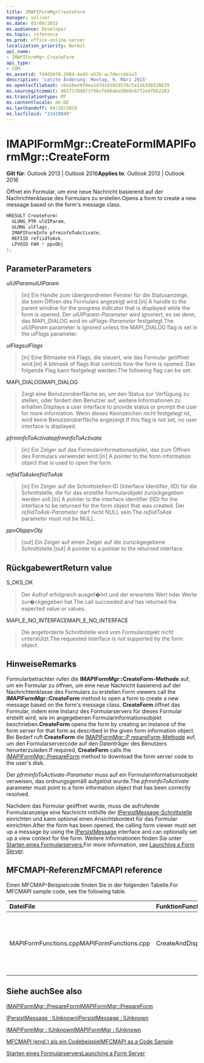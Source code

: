 ```yaml
---
title: IMAPIFormMgrCreateForm
manager: soliver
ms.date: 03/09/2015
ms.audience: Developer
ms.topic: reference
ms.prod: office-online-server
localization_priority: Normal
api_name:
- IMAPIFormMgr.CreateForm
api_type:
- COM
ms.assetid: 7d4d50f8-3904-4e93-a535-ac7decceb1a3
description: 'Letzte Änderung: Montag, 9. März 2015'
ms.openlocfilehash: c6e18ee9f8ea1d7dc6592d576c5a1163db526639
ms.sourcegitcommit: 8657170d071f9bcf680aba50b9c07f2a4fb82283
ms.translationtype: MT
ms.contentlocale: de-DE
ms.lasthandoff: 04/28/2019
ms.locfileid: "33419849"
---
```

# <a name="imapiformmgrcreateform"></a><span data-ttu-id="104dc-103">IMAPIFormMgr::CreateForm</span><span class="sxs-lookup"><span data-stu-id="104dc-103">IMAPIFormMgr::CreateForm</span></span>

  
  
<span data-ttu-id="104dc-104">**Gilt für**: Outlook 2013 | Outlook 2016</span><span class="sxs-lookup"><span data-stu-id="104dc-104">**Applies to**: Outlook 2013 | Outlook 2016</span></span> 
  
<span data-ttu-id="104dc-105">Öffnet ein Formular, um eine neue Nachricht basierend auf der Nachrichtenklasse des Formulars zu erstellen.</span><span class="sxs-lookup"><span data-stu-id="104dc-105">Opens a form to create a new message based on the form's message class.</span></span>
  
```cpp
HRESULT CreateForm(
  ULONG_PTR ulUIParam,
  ULONG ulFlags,
  IMAPIFormInfo pfrminfoToActivate,
  REFIID refiidToAsk,
  LPVOID FAR * ppvObj
);
```

## <a name="parameters"></a><span data-ttu-id="104dc-106">Parameter</span><span class="sxs-lookup"><span data-stu-id="104dc-106">Parameters</span></span>

 <span data-ttu-id="104dc-107">_ulUIParam_</span><span class="sxs-lookup"><span data-stu-id="104dc-107">_ulUIParam_</span></span>
  
> <span data-ttu-id="104dc-108">[in] Ein Handle zum übergeordneten Fenster für die Statusanzeige, die beim Öffnen des Formulars angezeigt wird.</span><span class="sxs-lookup"><span data-stu-id="104dc-108">[in] A handle to the parent window for the progress indicator that is displayed while the form is opened.</span></span> <span data-ttu-id="104dc-109">Der  _ulUIParam-Parameter_ wird ignoriert, es sei denn, das MAPI_DIALOG wird im  _ulFlags-Parameter_ festgelegt.</span><span class="sxs-lookup"><span data-stu-id="104dc-109">The  _ulUIParam_ parameter is ignored unless the MAPI_DIALOG flag is set in the  _ulFlags_ parameter.</span></span> 
    
 <span data-ttu-id="104dc-110">_ulFlags_</span><span class="sxs-lookup"><span data-stu-id="104dc-110">_ulFlags_</span></span>
  
> <span data-ttu-id="104dc-111">[in] Eine Bitmaske mit Flags, die steuert, wie das Formular geöffnet wird.</span><span class="sxs-lookup"><span data-stu-id="104dc-111">[in] A bitmask of flags that controls how the form is opened.</span></span> <span data-ttu-id="104dc-112">Das folgende Flag kann festgelegt werden:</span><span class="sxs-lookup"><span data-stu-id="104dc-112">The following flag can be set:</span></span>
    
<span data-ttu-id="104dc-113">MAPI_DIALOG</span><span class="sxs-lookup"><span data-stu-id="104dc-113">MAPI_DIALOG</span></span> 
  
> <span data-ttu-id="104dc-114">Zeigt eine Benutzeroberfläche an, um den Status zur Verfügung zu stellen, oder fordert den Benutzer auf, weitere Informationen zu erhalten.</span><span class="sxs-lookup"><span data-stu-id="104dc-114">Displays a user interface to provide status or prompt the user for more information.</span></span> <span data-ttu-id="104dc-115">Wenn dieses Kennzeichen nicht festgelegt ist, wird keine Benutzeroberfläche angezeigt.</span><span class="sxs-lookup"><span data-stu-id="104dc-115">If this flag is not set, no user interface is displayed.</span></span>
    
 <span data-ttu-id="104dc-116">_pfrminfoToActivate_</span><span class="sxs-lookup"><span data-stu-id="104dc-116">_pfrminfoToActivate_</span></span>
  
> <span data-ttu-id="104dc-117">[in] Ein Zeiger auf das Formularinformationsobjekt, das zum Öffnen des Formulars verwendet wird.</span><span class="sxs-lookup"><span data-stu-id="104dc-117">[in] A pointer to the form information object that is used to open the form.</span></span>
    
 <span data-ttu-id="104dc-118">_refiidToAsk_</span><span class="sxs-lookup"><span data-stu-id="104dc-118">_refiidToAsk_</span></span>
  
> <span data-ttu-id="104dc-119">[in] Ein Zeiger auf die Schnittstellen-ID (Interface Identifier, IID) für die Schnittstelle, die für das erstellte Formularobjekt zurückgegeben werden soll.</span><span class="sxs-lookup"><span data-stu-id="104dc-119">[in] A pointer to the interface identifier (IID) for the interface to be returned for the form object that was created.</span></span> <span data-ttu-id="104dc-120">Der  _refiidToAsk-Parameter_ darf nicht NULL sein.</span><span class="sxs-lookup"><span data-stu-id="104dc-120">The  _refiidToAsk_ parameter must not be NULL.</span></span> 
    
 <span data-ttu-id="104dc-121">_ppvObj_</span><span class="sxs-lookup"><span data-stu-id="104dc-121">_ppvObj_</span></span>
  
> <span data-ttu-id="104dc-122">[out] Ein Zeiger auf einen Zeiger auf die zurückgegebene Schnittstelle.</span><span class="sxs-lookup"><span data-stu-id="104dc-122">[out] A pointer to a pointer to the returned interface.</span></span>
    
## <a name="return-value"></a><span data-ttu-id="104dc-123">Rückgabewert</span><span class="sxs-lookup"><span data-stu-id="104dc-123">Return value</span></span>

<span data-ttu-id="104dc-124">S_OK</span><span class="sxs-lookup"><span data-stu-id="104dc-124">S_OK</span></span> 
  
> <span data-ttu-id="104dc-125">Der Aufruf erfolgreich ausgef�hrt und der erwartete Wert oder Werte zur�ckgegeben hat.</span><span class="sxs-lookup"><span data-stu-id="104dc-125">The call succeeded and has returned the expected value or values.</span></span>
    
<span data-ttu-id="104dc-126">MAPI_E_NO_INTERFACE</span><span class="sxs-lookup"><span data-stu-id="104dc-126">MAPI_E_NO_INTERFACE</span></span> 
  
> <span data-ttu-id="104dc-127">Die angeforderte Schnittstelle wird vom Formularobjekt nicht unterstützt.</span><span class="sxs-lookup"><span data-stu-id="104dc-127">The requested interface is not supported by the form object.</span></span>
    
## <a name="remarks"></a><span data-ttu-id="104dc-128">Hinweise</span><span class="sxs-lookup"><span data-stu-id="104dc-128">Remarks</span></span>

<span data-ttu-id="104dc-129">Formularbetrachter rufen die **IMAPIFormMgr::CreateForm-Methode** auf, um ein Formular zu öffnen, um eine neue Nachricht basierend auf der Nachrichtenklasse des Formulars zu erstellen.</span><span class="sxs-lookup"><span data-stu-id="104dc-129">Form viewers call the **IMAPIFormMgr::CreateForm** method to open a form to create a new message based on the form's message class.</span></span> <span data-ttu-id="104dc-130">**CreateForm** öffnet das Formular, indem eine Instanz des Formularservers für dieses Formular erstellt wird, wie im angegebenen Formularinformationsobjekt beschrieben.</span><span class="sxs-lookup"><span data-stu-id="104dc-130">**CreateForm** opens the form by creating an instance of the form server for that form as described in the given form information object.</span></span> <span data-ttu-id="104dc-131">Bei Bedarf ruft **CreateForm** die [IMAPIFormMgr::P repareForm-Methode](imapiformmgr-prepareform.md) auf, um den Formularservercode auf den Datenträger des Benutzers herunterzuladen.</span><span class="sxs-lookup"><span data-stu-id="104dc-131">If required, **CreateForm** calls the [IMAPIFormMgr::PrepareForm](imapiformmgr-prepareform.md) method to download the form server code to the user's disk.</span></span> 
  
<span data-ttu-id="104dc-132">Der  _pfrminfoToActivate-Parameter_ muss auf ein Formularinformationsobjekt verweisen, das ordnungsgemäß aufgelöst wurde.</span><span class="sxs-lookup"><span data-stu-id="104dc-132">The  _pfrminfoToActivate_ parameter must point to a form information object that has been correctly resolved.</span></span> 
  
<span data-ttu-id="104dc-133">Nachdem das Formular geöffnet wurde, muss die aufrufende Formularanzeige eine Nachricht mithilfe der [IPersistMessage-Schnittstelle](ipersistmessageiunknown.md) einrichten und kann optional einen Ansichtskontext für das Formular einrichten.</span><span class="sxs-lookup"><span data-stu-id="104dc-133">After the form has been opened, the calling form viewer must set up a message by using the [IPersistMessage](ipersistmessageiunknown.md) interface and can optionally set up a view context for the form.</span></span> <span data-ttu-id="104dc-134">Weitere Informationen finden Sie unter [Starten eines Formularservers.](launching-a-form-server.md)</span><span class="sxs-lookup"><span data-stu-id="104dc-134">For more information, see [Launching a Form Server](launching-a-form-server.md).</span></span> 
  
## <a name="mfcmapi-reference"></a><span data-ttu-id="104dc-135">MFCMAPI-Referenz</span><span class="sxs-lookup"><span data-stu-id="104dc-135">MFCMAPI reference</span></span>

<span data-ttu-id="104dc-136">Einen MFCMAP-Beispielcode finden Sie in der folgenden Tabelle.</span><span class="sxs-lookup"><span data-stu-id="104dc-136">For MFCMAPI sample code, see the following table.</span></span>
  
|<span data-ttu-id="104dc-137">**Datei**</span><span class="sxs-lookup"><span data-stu-id="104dc-137">**File**</span></span>|<span data-ttu-id="104dc-138">**Funktion**</span><span class="sxs-lookup"><span data-stu-id="104dc-138">**Function**</span></span>|<span data-ttu-id="104dc-139">**Comment**</span><span class="sxs-lookup"><span data-stu-id="104dc-139">**Comment**</span></span>|
|:-----|:-----|:-----|
|<span data-ttu-id="104dc-140">MAPIFormFunctions.cpp</span><span class="sxs-lookup"><span data-stu-id="104dc-140">MAPIFormFunctions.cpp</span></span>  <br/> |<span data-ttu-id="104dc-141">CreateAndDisplayNewMailInFolder</span><span class="sxs-lookup"><span data-stu-id="104dc-141">CreateAndDisplayNewMailInFolder</span></span>  <br/> |<span data-ttu-id="104dc-142">MFCMAPI verwendet die **IMAPIFormMgr::CreateForm-Methode,** um ein Formular zu erstellen, bevor es angezeigt wird.</span><span class="sxs-lookup"><span data-stu-id="104dc-142">MFCMAPI uses the **IMAPIFormMgr::CreateForm** method to create a form before displaying it.</span></span>  <br/> |
   
## <a name="see-also"></a><span data-ttu-id="104dc-143">Siehe auch</span><span class="sxs-lookup"><span data-stu-id="104dc-143">See also</span></span>



[<span data-ttu-id="104dc-144">IMAPIFormMgr::PrepareForm</span><span class="sxs-lookup"><span data-stu-id="104dc-144">IMAPIFormMgr::PrepareForm</span></span>](imapiformmgr-prepareform.md)
  
[<span data-ttu-id="104dc-145">IPersistMessage : IUnknown</span><span class="sxs-lookup"><span data-stu-id="104dc-145">IPersistMessage : IUnknown</span></span>](ipersistmessageiunknown.md)
  
[<span data-ttu-id="104dc-146">IMAPIFormMgr : IUnknown</span><span class="sxs-lookup"><span data-stu-id="104dc-146">IMAPIFormMgr : IUnknown</span></span>](imapiformmgriunknown.md)


[<span data-ttu-id="104dc-147">MFCMAPI (engl.) als ein Codebeispiel</span><span class="sxs-lookup"><span data-stu-id="104dc-147">MFCMAPI as a Code Sample</span></span>](mfcmapi-as-a-code-sample.md)
  
[<span data-ttu-id="104dc-148">Starten eines Formularservers</span><span class="sxs-lookup"><span data-stu-id="104dc-148">Launching a Form Server</span></span>](launching-a-form-server.md)

